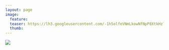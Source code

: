 ```yaml
---
layout: page
image:
  feature:
  teaser: https://lh3.googleusercontent.com/-1h5olfeVNmLkowNfNpP8XtkHzle7bVYPe2QHgQ3wS0=w245
  thumb:
---
```


![](https://lh3.googleusercontent.com/oQMlyNG5dkmm2T-v6bqI333A_nOMjUa3oph_ySifZXA=w800)
